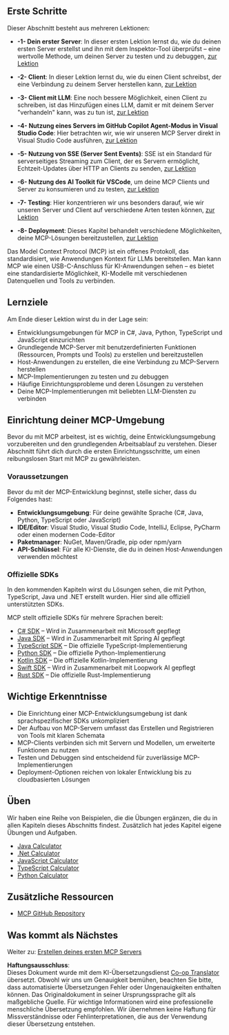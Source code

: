 <!--
CO_OP_TRANSLATOR_METADATA:
{
  "original_hash": "8fdd5786214b32ad33d8b5cf9012a0f7",
  "translation_date": "2025-05-16T14:54:17+00:00",
  "source_file": "03-GettingStarted/README.md",
  "language_code": "de"
}
-->
## Erste Schritte  

Dieser Abschnitt besteht aus mehreren Lektionen:

- **-1- Dein erster Server**: In dieser ersten Lektion lernst du, wie du deinen ersten Server erstellst und ihn mit dem Inspektor-Tool überprüfst – eine wertvolle Methode, um deinen Server zu testen und zu debuggen, [zur Lektion](/03-GettingStarted/01-first-server/README.md)

- **-2- Client**: In dieser Lektion lernst du, wie du einen Client schreibst, der eine Verbindung zu deinem Server herstellen kann, [zur Lektion](/03-GettingStarted/02-client/README.md)

- **-3- Client mit LLM**: Eine noch bessere Möglichkeit, einen Client zu schreiben, ist das Hinzufügen eines LLM, damit er mit deinem Server "verhandeln" kann, was zu tun ist, [zur Lektion](/03-GettingStarted/03-llm-client/README.md)

- **-4- Nutzung eines Servers im GitHub Copilot Agent-Modus in Visual Studio Code**: Hier betrachten wir, wie wir unseren MCP Server direkt in Visual Studio Code ausführen, [zur Lektion](/03-GettingStarted/04-vscode/README.md)

- **-5- Nutzung von SSE (Server Sent Events)**: SSE ist ein Standard für serverseitiges Streaming zum Client, der es Servern ermöglicht, Echtzeit-Updates über HTTP an Clients zu senden, [zur Lektion](/03-GettingStarted/05-sse-server/README.md)

- **-6- Nutzung des AI Toolkit für VSCode**, um deine MCP Clients und Server zu konsumieren und zu testen, [zur Lektion](/03-GettingStarted/06-aitk/README.md)

- **-7- Testing**: Hier konzentrieren wir uns besonders darauf, wie wir unseren Server und Client auf verschiedene Arten testen können, [zur Lektion](/03-GettingStarted/07-testing/README.md)

- **-8- Deployment**: Dieses Kapitel behandelt verschiedene Möglichkeiten, deine MCP-Lösungen bereitzustellen, [zur Lektion](/03-GettingStarted/08-deployment/README.md)


Das Model Context Protocol (MCP) ist ein offenes Protokoll, das standardisiert, wie Anwendungen Kontext für LLMs bereitstellen. Man kann MCP wie einen USB-C-Anschluss für KI-Anwendungen sehen – es bietet eine standardisierte Möglichkeit, KI-Modelle mit verschiedenen Datenquellen und Tools zu verbinden.

## Lernziele

Am Ende dieser Lektion wirst du in der Lage sein:

- Entwicklungsumgebungen für MCP in C#, Java, Python, TypeScript und JavaScript einzurichten
- Grundlegende MCP-Server mit benutzerdefinierten Funktionen (Ressourcen, Prompts und Tools) zu erstellen und bereitzustellen
- Host-Anwendungen zu erstellen, die eine Verbindung zu MCP-Servern herstellen
- MCP-Implementierungen zu testen und zu debuggen
- Häufige Einrichtungsprobleme und deren Lösungen zu verstehen
- Deine MCP-Implementierungen mit beliebten LLM-Diensten zu verbinden

## Einrichtung deiner MCP-Umgebung

Bevor du mit MCP arbeitest, ist es wichtig, deine Entwicklungsumgebung vorzubereiten und den grundlegenden Arbeitsablauf zu verstehen. Dieser Abschnitt führt dich durch die ersten Einrichtungsschritte, um einen reibungslosen Start mit MCP zu gewährleisten.

### Voraussetzungen

Bevor du mit der MCP-Entwicklung beginnst, stelle sicher, dass du Folgendes hast:

- **Entwicklungsumgebung**: Für deine gewählte Sprache (C#, Java, Python, TypeScript oder JavaScript)
- **IDE/Editor**: Visual Studio, Visual Studio Code, IntelliJ, Eclipse, PyCharm oder einen modernen Code-Editor
- **Paketmanager**: NuGet, Maven/Gradle, pip oder npm/yarn
- **API-Schlüssel**: Für alle KI-Dienste, die du in deinen Host-Anwendungen verwenden möchtest


### Offizielle SDKs

In den kommenden Kapiteln wirst du Lösungen sehen, die mit Python, TypeScript, Java und .NET erstellt wurden. Hier sind alle offiziell unterstützten SDKs.

MCP stellt offizielle SDKs für mehrere Sprachen bereit:
- [C# SDK](https://github.com/modelcontextprotocol/csharp-sdk) – Wird in Zusammenarbeit mit Microsoft gepflegt
- [Java SDK](https://github.com/modelcontextprotocol/java-sdk) – Wird in Zusammenarbeit mit Spring AI gepflegt
- [TypeScript SDK](https://github.com/modelcontextprotocol/typescript-sdk) – Die offizielle TypeScript-Implementierung
- [Python SDK](https://github.com/modelcontextprotocol/python-sdk) – Die offizielle Python-Implementierung
- [Kotlin SDK](https://github.com/modelcontextprotocol/kotlin-sdk) – Die offizielle Kotlin-Implementierung
- [Swift SDK](https://github.com/modelcontextprotocol/swift-sdk) – Wird in Zusammenarbeit mit Loopwork AI gepflegt
- [Rust SDK](https://github.com/modelcontextprotocol/rust-sdk) – Die offizielle Rust-Implementierung

## Wichtige Erkenntnisse

- Die Einrichtung einer MCP-Entwicklungsumgebung ist dank sprachspezifischer SDKs unkompliziert
- Der Aufbau von MCP-Servern umfasst das Erstellen und Registrieren von Tools mit klaren Schemata
- MCP-Clients verbinden sich mit Servern und Modellen, um erweiterte Funktionen zu nutzen
- Testen und Debuggen sind entscheidend für zuverlässige MCP-Implementierungen
- Deployment-Optionen reichen von lokaler Entwicklung bis zu cloudbasierten Lösungen

## Üben

Wir haben eine Reihe von Beispielen, die die Übungen ergänzen, die du in allen Kapiteln dieses Abschnitts findest. Zusätzlich hat jedes Kapitel eigene Übungen und Aufgaben.

- [Java Calculator](./samples/java/calculator/README.md)
- [.Net Calculator](../../../03-GettingStarted/samples/csharp)
- [JavaScript Calculator](./samples/javascript/README.md)
- [TypeScript Calculator](./samples/typescript/README.md)
- [Python Calculator](../../../03-GettingStarted/samples/python)

## Zusätzliche Ressourcen

- [MCP GitHub Repository](https://github.com/microsoft/mcp-for-beginners)

## Was kommt als Nächstes

Weiter zu: [Erstellen deines ersten MCP Servers](/03-GettingStarted/01-first-server/README.md)

**Haftungsausschluss**:  
Dieses Dokument wurde mit dem KI-Übersetzungsdienst [Co-op Translator](https://github.com/Azure/co-op-translator) übersetzt. Obwohl wir uns um Genauigkeit bemühen, beachten Sie bitte, dass automatisierte Übersetzungen Fehler oder Ungenauigkeiten enthalten können. Das Originaldokument in seiner Ursprungssprache gilt als maßgebliche Quelle. Für wichtige Informationen wird eine professionelle menschliche Übersetzung empfohlen. Wir übernehmen keine Haftung für Missverständnisse oder Fehlinterpretationen, die aus der Verwendung dieser Übersetzung entstehen.